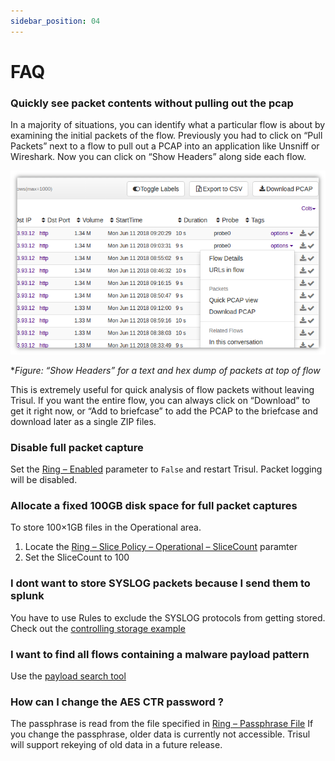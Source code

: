 ```yaml
---
sidebar_position: 04
---
```


# FAQ

### Quickly see packet contents without pulling out the pcap

In a majority of situations, you can identify what a particular flow is 
about by examining the initial packets of the flow. Previously you had 
to click on “Pull Packets” next to a flow to pull out a PCAP into an application like Unsniff or Wireshark. Now you can click on “Show Headers” along side each flow.

![](images/pcapmenu.png)

**Figure: “Show Headers” for a text and hex dump of packets at top of flow*

This is extremely useful for quick analysis of flow packets without 
leaving Trisul. If you want the entire flow, you can always click on 
“Download” to get it right now, or “Add to briefcase” to add the PCAP to the briefcase and download later as a single ZIP files.

### Disable full packet capture

Set the [Ring – Enabled](/docs/ref/trisulconfig#ring) parameter to `False` and restart Trisul. Packet logging will be disabled.

### Allocate a fixed 100GB disk space for full packet captures

To store 100×1GB files in the Operational area.

1. Locate the [Ring – Slice Policy – Operational – SliceCount](/docs/ref/trisulconfig#ring) paramter
2. Set the SliceCount to 100

### I dont want to store SYSLOG packets because I send them to splunk

You have to use Rules to exclude the SYSLOG protocols from getting stored. Check out the [controlling storage example](/docs/ug/caps/packetstorage#examples)

### I want to find all flows containing a malware payload pattern

Use the [payload search tool](/docs/ug/tools/payload_search)

### How can I change the AES CTR password ?

The passphrase is read from the file specified in [Ring – Passphrase File](/docs/ref/trisulconfig#ring) If you change the passphrase, older data is currently not accessible. 
Trisul will support rekeying of old data in a future release.

